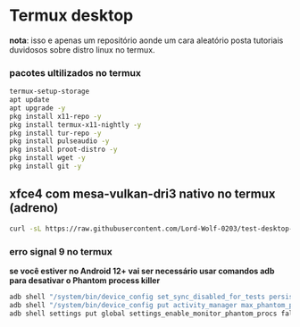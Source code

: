 # Termux desktop
**nota**: isso e apenas um repositório aonde um cara aleatório posta tutoriais duvidosos sobre distro linux no termux.
### pacotes ultilizados no termux

```sh
termux-setup-storage
apt update
apt upgrade -y
pkg install x11-repo -y
pkg install termux-x11-nightly -y
pkg install tur-repo -y
pkg install pulseaudio -y
pkg install proot-distro -y
pkg install wget -y
pkg install git -y
```
## xfce4 com mesa-vulkan-dri3 nativo no termux (adreno)

```sh
curl -sL https://raw.githubusercontent.com/Lord-Wolf-0203/test-desktop-termux/refs/heads/main/install-xfce4-zink.sh -o install-xfce4-zink.sh && chmod +x install-xfce4-zink.sh && ./install-xfce4-zink.sh
```

### erro signal 9 no termux 
**se você estiver no Android 12+ vai ser necessário usar comandos adb para desativar o Phantom process killer**

```sh
adb shell "/system/bin/device_config set_sync_disabled_for_tests persistent"
adb shell "/system/bin/device_config put activity_manager max_phantom_processes 2147483647"
adb shell settings put global settings_enable_monitor_phantom_procs false
```
